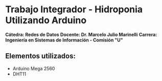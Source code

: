 # Trabajo Integrador - Hidroponia Utilizando Arduino
**Cátedra: Redes de Datos**
**Docente: Dr. Marcelo Julio Marinelli**
**Carrera: Ingeniería en Sistemas de Información - Comisión "U"**

## Elementos utilizados:
- Arduino Mega 2560
- DHT11
